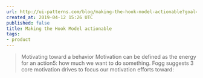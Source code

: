 ```yaml
---
url: http://ui-patterns.com/blog/making-the-hook-model-actionable?goal=0_c33280c49f-620e79ced5-349147111&mc_cid=620e79ced5&mc_eid=ef25fadce3
created_at: 2019-04-12 15:26 UTC
published: false
title: Making the Hook Model actionable
tags:
- product
---
```


<blockquote>Motivating toward a behavior
Motivation can be defined as the energy for an action5: how much we want to do something. Fogg suggests 3 core motivation drives to focus our motivation efforts toward:</blockquote>
